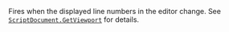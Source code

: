 Fires when the displayed line numbers in the editor change. See
[`ScriptDocument.GetViewport`](https://create.roblox.com/docs/reference/engine/classes/ScriptDocument#GetViewport) for details.